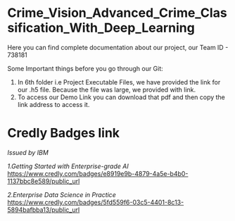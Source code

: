 # Crime_Vision_Advanced_Crime_Classification_With_Deep_Learning

Here you can find complete documentation about our project, our Team ID - 738181

Some Important things before you go through our Git:
1. In 6th folder i.e Project Executable Files, we have provided the link for our .h5 file. Because the file was large, we provided with link.
2. To access our Demo Link you can download that pdf and then copy the link address to access it.

# Credly Badges link

*Issued by IBM*

*1.Getting Started with Enterprise-grade AI*
https://www.credly.com/badges/e8919e9b-4879-4a5e-b4b0-1137bbc8e589/public_url

*2.Enterprise Data Science in Practice*
https://www.credly.com/badges/5fd559f6-03c5-4401-8c13-5894bafbba13/public_url
